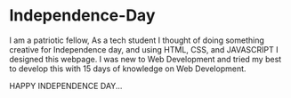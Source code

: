 # Independence-Day

I am a patriotic fellow, As a tech student I thought of doing something creative for Independence day, and using HTML, CSS, and JAVASCRIPT I designed this webpage. I was new to Web Development and tried my best to develop this with 15 days of knowledge on Web Development.

HAPPY INDEPENDENCE DAY...
